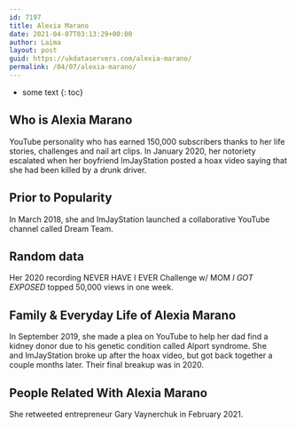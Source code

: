 ```yaml
---
id: 7197
title: Alexia Marano
date: 2021-04-07T03:13:29+00:00
author: Laima
layout: post
guid: https://ukdataservers.com/alexia-marano/
permalink: /04/07/alexia-marano/
---
```


* some text
{: toc}


## Who is Alexia Marano
                  
                  
                  
YouTube personality who has earned 150,000 subscribers thanks to her life stories, challenges and nail art clips. In January 2020, her notoriety escalated when her boyfriend ImJayStation posted a hoax video saying that she had been killed by a drunk driver.
                  
              
            
              
            
                
                
                
## Prior to Popularity
                  
                  
                  
In March 2018, she and ImJayStation launched a collaborative YouTube channel called Dream Team.
                  
              
            
              
            
                
                
                
## Random data
                  
                  
                  
Her 2020 recording NEVER HAVE I EVER Challenge w/ MOM *I GOT EXPOSED* topped 50,000 views in one week.
                  
              
            
              
            
                
                
                
## Family & Everyday Life of Alexia Marano
                  
                  
                  
In September 2019, she made a plea on YouTube to help her dad find a kidney donor due to his genetic condition called Alport syndrome. She and ImJayStation broke up after the hoax video, but got back together a couple months later. Their final breakup was in 2020.
                  
              
            
              
            
                
                
                
## People Related With Alexia Marano
                  
                  
                  
She retweeted entrepreneur Gary Vaynerchuk in February 2021.
                  
              
            
              
            
                
              
            
              
              
            
            
              
            
          
          
          